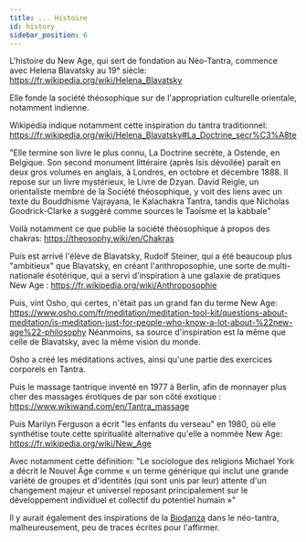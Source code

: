 ```yaml
---
title: ... Histoire
id: history
sidebar_position: 6
---
```


L'histoire du New Age, qui sert de fondation au Néo-Tantra, commence avec Helena Blavatsky au 19° siècle: https://fr.wikipedia.org/wiki/Helena_Blavatsky

Elle fonde la société théosophique sur de l'appropriation culturelle orientale, notamment indienne.

Wikipédia indique notamment cette inspiration du tantra traditionnel:
https://fr.wikipedia.org/wiki/Helena_Blavatsky#La_Doctrine_secr%C3%A8te

"Elle termine son livre le plus connu, La Doctrine secrète, à Ostende, en Belgique. Son second monument littéraire (après Isis dévoilée) paraît en deux gros volumes en anglais, à Londres, en octobre et décembre 1888. Il repose sur un livre mystérieux, le Livre de Dzyan. David Reigle, un orientaliste membre de la Société théosophique, y voit des liens avec un texte du Bouddhisme Vajrayana, le Kalachakra Tantra, tandis que Nicholas Goodrick-Clarke a suggéré comme sources le Taoïsme et la kabbale"

Voilà notamment ce que publie la société théosophique à propos des chakras:
https://theosophy.wiki/en/Chakras

Puis est arrivé l'élève de Blavatsky, Rudolf Steiner, qui a été beaucoup plus "ambitieux" que Blavatsky, en créant l'anthroposophie, une sorte de multi-nationale ésotérique, qui a servi d'inspiration à une galaxie de pratiques New Age :
https://fr.wikipedia.org/wiki/Anthroposophie

Puis, vint Osho, qui certes, n'était pas un grand fan du terme New Age:
https://www.osho.com/fr/meditation/meditation-tool-kit/questions-about-meditation/is-meditation-just-for-people-who-know-a-lot-about-%22new-age%22-philosophy
Néanmoins, sa source d'inspiration est la même que celle de Blavatsky, avec la même vision du monde.

Osho a créé les méditations actives, ainsi qu'une partie des exercices corporels en Tantra.

Puis le massage tantrique inventé en 1977 à Berlin, afin de monnayer plus cher des massages érotiques de par son côté exotique :
https://www.wikiwand.com/en/Tantra_massage

Puis Marilyn Ferguson a écrit "les enfants du verseau" en 1980, où elle synthétise toute cette spiritualité alternative qu'elle a nommée New Age:
https://fr.wikipedia.org/wiki/New_Age

Avec notamment cette définition:
"Le sociologue des religions Michael York a décrit le Nouvel Âge comme « un terme générique qui inclut une grande variété de groupes et d'identités (qui sont unis par leur) attente d'un changement majeur et universel reposant principalement sur le développement individuel et collectif du potentiel humain »"

Il y aurait également des inspirations de la [Biodanza](biodanza) dans le néo-tantra, malheureusement, peu de traces écrites pour l'affirmer.

